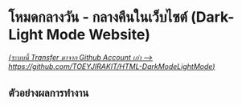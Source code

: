 # โหมดกลางวัน - กลางคืนในเว็บไซต์ (Dark-Light Mode Website)

###### [(ระบบนี้ Transfer มาจาก Github Account เก่า --> https://github.com/TOEYJIRAKIT/HTML-DarkModeLightMode)](https://github.com/TOEYJIRAKIT/HTML-DarkModeLightMode)

## ตัวอย่างผลการทำงาน


